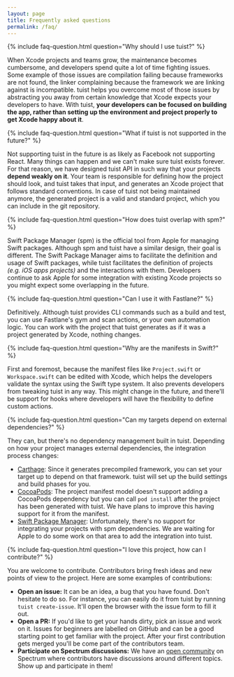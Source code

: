 ```yaml
---
layout: page
title: Frequently asked questions
permalink: /faq/
---
```


{% include faq-question.html question="Why should I use tuist?" %}

When Xcode projects and teams grow, the maintenance becomes cumbersome, and developers spend quite a lot of time fighting issues. Some example of those issues are compilation failing because frameworks are not found, the linker complaining because the framework we are linking against is incompatible. tuist helps you overcome most of those issues by abstracting you away from certain knowledge that Xcode expects your developers to have. With tuist, **your developers can be focused on building the app, rather than setting up the environment and project properly to get Xcode happy about it**.

{% include faq-question.html question="What if tuist is not supported in the future?" %}

Not supporting tuist in the future is as likely as Facebook not supporting React. Many things can happen and we can't make sure tuist exists forever. For that reason, we have designed tuist API in such way that your projects **depend weakly on it**. Your team is responsible for defining how the project should look, and tuist takes that input, and generates an Xcode project that follows standard conventions. In case of tuist not being maintained anymore, the generated project is a valid and standard project, which you can include in the git repository.

{% include faq-question.html question="How does tuist overlap with spm?" %}

Swift Package Manager (spm) is the official tool from Apple for managing Swift packages. Although spm and tuist have a similar design, their goal is different. The Swift Package Manager aims to facilitate the definition and usage of Swift packages, while tuist facilitates the definition of projects _(e.g. iOS apps projects)_ and the interactions with them. Developers continue to ask Apple for some integration with existing Xcode projects so you might expect some overlapping in the future.

{% include faq-question.html question="Can I use it with Fastlane?" %}

Definitively. Although tuist provides CLI commands such as a build and test, you can use Fastlane's gym and scan actions, or your own automation logic. You can work with the project that tuist generates as if it was a project generated by Xcode, nothing changes.

{% include faq-question.html question="Why are the manifests in Swift?" %}

First and foremost, because the manifest files like `Project.swift` or `Workspace.swift` can be edited with Xcode, which helps the developers validate the syntax using the Swift type system. It also prevents developers from tweaking tuist in any way. This might change in the future, and there'll be support for hooks where developers will have the flexibility to define custom actions.

{% include faq-question.html question="Can my targets depend on external dependencies?" %}

They can, but there's no dependency management built in tuist. Depending on how your project manages external dependencies, the integration process changes:

- [Carthage](https://github.com/carthage/carthage): Since it generates precompiled framework, you can set your target up to depend on that framework. tuist will set up the build settings and build phases for you.
- [CocoaPods](https://cocoapods.org): The project manifest model doesn't support adding a CocoaPods dependency but you can call `pod install` after the project has been generated with tuist. We have plans to improve this having support for it from the manifest.
- [Swift Package Manager](https://swift.org/package-manager/): Unfortunately, there's no support for integrating your projects with spm dependencies. We are waiting for Apple to do some work on that area to add the integration into tuist.

{% include faq-question.html question="I love this project, how can I contribute?" %}

You are welcome to contribute. Contributors bring fresh ideas and new points of view to the project. Here are some examples of contributions:

- **Open an issue:** It can be an idea, a bug that you have found. Don't hesitate to do so. For instance, you can easily do it from tuist by running `tuist create-issue`. It'll open the browser with the issue form to fill it out.
- **Open a PR:** If you'd like to get your hands dirty, pick an issue and work on it. Issues for beginners are labelled on GitHub and can be a good starting point to get familiar with the project. After your first contribution gets merged you'll be come part of the contributors team.
- **Participate on Spectrum discussions:** We have an [open community]({{site.urls.spectrum}}) on Spectrum where contributors have discussions around different topics. Show up and participate in them!
